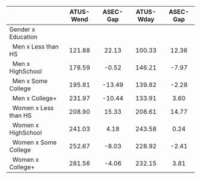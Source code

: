 
|                      |    ATUS-Wend |     ASEC-Gap |    ATUS-Wday |     ASEC-Gap |
| -------------------- | :----------: | :----------: | :----------: | :----------: |
| Gender x Education   |              |              |              |              |
| &nbsp;&nbsp;Men x Less than HS |       121.88 |        22.13 |       100.33 |        12.36 |
| &nbsp;&nbsp;Men x HighSchool |       178.59 |        -0.52 |       146.21 |        -7.97 |
| &nbsp;&nbsp;Men x Some College |       195.81 |       -13.49 |       139.82 |        -2.28 |
| &nbsp;&nbsp;Men x College+ |       231.97 |       -10.44 |       133.91 |         3.60 |
| &nbsp;&nbsp;Women x Less than HS |       208.90 |        15.33 |       208.61 |        14.77 |
| &nbsp;&nbsp;Women x HighSchool |       241.03 |         4.18 |       243.58 |         0.24 |
| &nbsp;&nbsp;Women x Some College |       252.67 |        -8.03 |       228.92 |        -2.41 |
| &nbsp;&nbsp;Women x College+ |       281.56 |        -4.06 |       232.15 |         3.81 |

